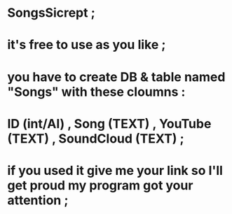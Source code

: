# SongsSicrept ;
# it's free to use as you like ;
# you have to create DB & table named "Songs" with these cloumns :
# ID (int/AI) , Song (TEXT) , YouTube (TEXT) , SoundCloud (TEXT) ;
# if you used it give me your link so I'll get proud my program got your attention ;

